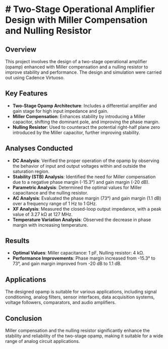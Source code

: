 # # Two-Stage Operational Amplifier Design with Miller Compensation and Nulling Resistor

## Overview
This project involves the design of a two-stage operational amplifier (opamp) enhanced with Miller compensation and a nulling resistor to improve stability and performance. The design and simulation were carried out using Cadence Virtuoso.

## Key Features
- **Two-Stage Opamp Architecture**: Includes a differential amplifier and gain stage for high input impedance and gain.
- **Miller Compensation**: Enhances stability by introducing a Miller capacitor, shifting the dominant pole, and improving the phase margin.
- **Nulling Resistor**: Used to counteract the potential right-half plane zero introduced by the Miller capacitor, further improving stability.

## Analyses Conducted
- **DC Analysis**: Verified the proper operation of the opamp by observing the behavior of input and output voltages within and outside the saturation region.
- **Stability (STB) Analysis**: Identified the need for Miller compensation due to a negative phase margin (-15.3°) and gain margin (-20 dB).
- **Parametric Analysis**: Determined the optimal values for Miller capacitance and the nulling resistor.
- **AC Analysis**: Evaluated the phase margin (73°) and gain margin (1.1 dB) over a frequency range of 1 Hz to 1 GHz.
- **XF Analysis**: Measured the closed-loop output impedance, with a peak value of 3.27 kΩ at 127 MHz.
- **Temperature Variation Analysis**: Observed the decrease in phase margin with increasing temperature.

## Results
- **Optimal Values**: Miller capacitance: 1 pF, Nulling resistor: 4 kΩ.
- **Performance Improvements**: Phase margin increased from -15.3° to 73°, and gain margin improved from -20 dB to 1.1 dB.

## Applications
The designed opamp is suitable for various applications, including signal conditioning, analog filters, sensor interfaces, data acquisition systems, voltage followers, comparators, and audio amplifiers.

## Conclusion
Miller compensation and the nulling resistor significantly enhance the stability and reliability of the two-stage opamp, making it suitable for a wide range of analog circuit applications.
